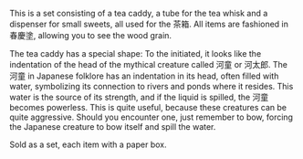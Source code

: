 This is a set consisting of a tea caddy, a tube for the tea whisk and a dispenser for small sweets, all used for the 茶箱. All items are fashioned in 春慶塗, allowing you to see the wood grain.

The tea caddy has a special shape: To the initiated, it looks like the indentation of the head of the mythical creature called 河童 or 河太郎. The 河童 in Japanese folklore has an indentation in its head, often filled with water, symbolizing its connection to rivers and ponds where it resides. This water is the source of its strength, and if the liquid is spilled, the 河童 becomes powerless. This is quite useful, because these creatures can be quite aggressive. Should you encounter one, just remember to bow, forcing the Japanese creature to bow itself and spill the water.

Sold as a set, each item with a paper box.
